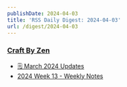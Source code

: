 ```yaml
---
publishDate: 2024-04-03
title: 'RSS Daily Digest: 2024-04-03'
url: /digest/2024-04-03
---
```


### [Craft By Zen](https://craftbyzen.com/)

  * [🗒️ March 2024 Updates](https://craftbyzen.com/blog/2024-04-02-newsletter-mar-2024-updates/)
  * [2024 Week 13 - Weekly Notes](https://craftbyzen.com/blog/2024-04-02-w13-weekly-notes/)
  

